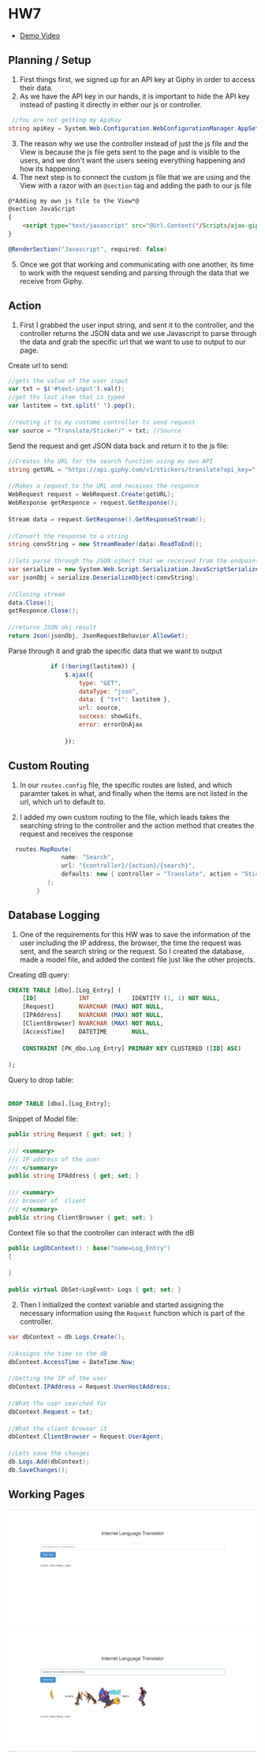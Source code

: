 # HW7

* [Demo Video](https://www.youtube.com/watch?v=gTv8FzgwHOo)

## Planning / Setup

1. First things first, we signed up for an API key at Giphy in order to access their data. 
2. As we have the API key in our hands, it is important to hide the API key instead of pasting it directly in either our js or controller. 

```c#
 //You are not getting my ApiKey
string apiKey = System.Web.Configuration.WebConfigurationManager.AppSettings["APIKEY"];

```

3. The reason why we use the controller instead of just the js file and the View is because the js file gets sent to the page and is visible to the users, and we don't want the users seeing everything happening and how its happening. 
4. The next step is to connect the custom js file that we are using and the View with a razor with an ```@section``` tag and adding the path to our js file

```html
@*Adding my own js file to the View*@
@section JavaScript
{    
    <script type="text/javascript" src="@Url.Content("/Scripts/ajax-giphy.js")"></script>
}

```

```c#
@RenderSection("Javascript", required: false)

```

5. Once we got that working and communicating with one another, its time to work with the request sending and parsing through the data that we receive from Giphy.


## Action 

1. First I grabbed the user input string, and sent it to the controller, and the controller returns the JSON data and we use Javascript to parse through the data and grab the specific url that we want to use to output to our page. 

Create url to send:

```js
//gets the value of the user input
var txt = $('#text-input').val();
//get ths last item that is typed 
var lastitem = txt.split(" ").pop();

//routing it to my custome controller to send request 
var source = "Translate/Sticker/" + txt; //Source
```

Send the request and get JSON data back and return it to the js file:

```c#
//Creates the URL for the search function using my own API
string getURL = "https://api.giphy.com/v1/stickers/translate?api_key=" + apiKey + "&s=" + txt;

//Makes a request to the URL and receives the responce
WebRequest request = WebRequest.Create(getURL);
WebResponse getResponce = request.GetResponse();

Stream data = request.GetResponse().GetResponseStream();

//Convert the response to a string 
string convString = new StreamReader(data).ReadToEnd();

//lets parse through the JSON ojbect that we received from the endpoint
var serialize = new System.Web.Script.Serialization.JavaScriptSerializer();
var jsonObj = serialize.DeserializeObject(convString);

//Closing stream
data.Close();
getResponce.Close();

//returns JSON obj result 
return Json(jsonObj, JsonRequestBehavior.AllowGet);            

```

Parse through it and grab the specific data that we want to output 

```js
            if (!boring(lastitem)) {
                $.ajax({
                    type: "GET",
                    dataType: "json",
                    data: { "txt": lastitem },
                    url: source,
                    success: showGifs,
                    error: errorOnAjax

                });
```

## Custom Routing 

1. In our ```routes.config``` file, the specific routes are listed, and which paramter takes in what, and finally when the items are not listed in the url, which url to default to. 

2. I added my own custom routing to the file, which leads takes the searching string to the controller and the action method that creates the request and receives the response 

```c#
  routes.MapRoute(
               name: "Search",
               url: "{controller}/{action}/{search}",
               defaults: new { controller = "Translate", action = "Sticker",}
           );
        }

```


## Database Logging 

1. One of the requirements for this HW was to save the information of the user including the IP address, the browser, the time the request was sent, and the search string or the request. So I created the database, made a model file, and added the context file just like the other projects. 

Creating dB query:

```sql
CREATE TABLE [dbo].[Log_Entry] (
    [ID]            INT            IDENTITY (1, 1) NOT NULL,
    [Request]		NVARCHAR (MAX) NOT NULL,
    [IPAddress]		NVARCHAR (MAX) NOT NULL,
	[ClientBrowser]	NVARCHAR (MAX) NOT NULL,
    [AccessTime]    DATETIME       NULL,

    CONSTRAINT [PK_dbo.Log_Entry] PRIMARY KEY CLUSTERED ([ID] ASC)
	
);

```
Query to drop table:

```sql

DROP TABLE [dbo].[Log_Entry];
```

Snippet of Model file:

```c#
public string Request { get; set; }

/// <summary>
/// IP address of the user
/// </summary>
public string IPAddress { get; set; }

/// <summary>
/// browser of  client 
/// </summary>
public string ClientBrowser { get; set; }
```

Context file so that the controller can interact with the dB

```c#
public LogDbContext() : base("name=Log_Entry")
{

}

public virtual DbSet<LogEvent> Logs { get; set; }

```

2. Then I initialized the context variable and started assigning the necessary information using the ```Request``` function which is part of the controller. 

```c#
var dbContext = db.Logs.Create();

//Assigns the time to the dB
dbContext.AccessTime = DateTime.Now;

//Getting the IP of the user
dbContext.IPAddress = Request.UserHostAddress;

//What the user searched for 
dbContext.Request = txt;

//What the client browser it 
dbContext.ClientBrowser = Request.UserAgent;

//Lets save the changes 
db.Logs.Add(dbContext);
db.SaveChanges();

```

## Working Pages 

![Image](working1.PNG)

![Image](working2.PNG)